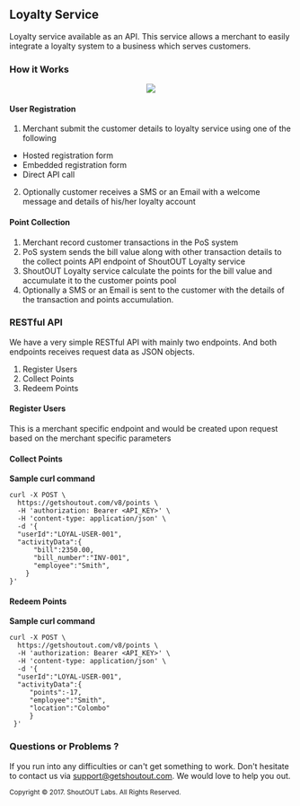 ## Loyalty Service

Loyalty service available as an API. This service allows a merchant to easily integrate a loyalty system to a business which serves customers.

### <a id="#rH"></a>How it Works

<div style="text-align:center"><img src ="http://developers.getshoutout.com/images/Loyalty_Service_Overview.png" /></div>

#### User Registration

 1. Merchant submit the customer details to loyalty service using one of the following
 - Hosted registration form
 - Embedded registration form
 - Direct API call
 2. Optionally customer receives a SMS or an Email with a welcome message and details of his/her loyalty account

#### Point Collection

1. Merchant record customer transactions in the PoS system
2. PoS system sends the bill value along with other transaction details to the collect points API endpoint of ShoutOUT Loyalty service
3. ShoutOUT Loyalty service calculate the points for the bill value and accumulate it to the customer points pool
4. Optionally a SMS or an Email is sent to the customer with the details of the transaction and points accumulation.

### <a id="#rA"></a>RESTful API

We have a very simple RESTful API with mainly two endpoints. And both endpoints receives request data as JSON objects.

 1. Register Users
 2. Collect Points
 3. Redeem Points

#### <a id="#2"></a>Register Users

This is a merchant specific endpoint and would be created upon request based on the merchant specific parameters

#### <a id="#2"></a>Collect Points

**Sample curl command**

```curl
curl -X POST \
  https://getshoutout.com/v8/points \
  -H 'authorization: Bearer <API_KEY>' \
  -H 'content-type: application/json' \
  -d '{
  "userId":"LOYAL-USER-001",
  "activityData":{
	  "bill":2350.00,
	  "bill_number":"INV-001",
	  "employee":"Smith",
	}
}'
```

#### <a id="#3"></a>Redeem Points

**Sample curl command**

```curl
curl -X POST \
  https://getshoutout.com/v8/points \
  -H 'authorization: Bearer <API_KEY>' \
  -H 'content-type: application/json' \
  -d '{
  "userId":"LOYAL-USER-001",
  "activityData":{
	 "points":-17,
	 "employee":"Smith",
	 "location":"Colombo"
	 }
 }'
```

### Questions or Problems ?

If you run into any difficulties or can't get something to work. Don't hesitate to contact us via <support@getshoutout.com>. We would love to help you out.

<small>Copyright © 2017. ShoutOUT Labs. All Rights Reserved.</small>